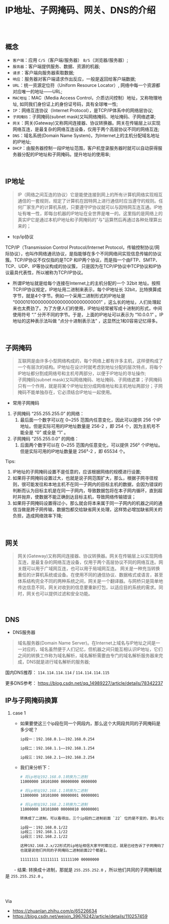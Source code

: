 # IP地址、子网掩码、网关、DNS的介绍

</br>
</br>

## 概念

- `客户端`：应用 `C/S`（客户端/服务器） `B/S`（浏览器/服务器）;
- `服务器`：客户端提供服务、数据、资源的机器;
- `请求`：客户端向服务器索取数据;
- `响应`：服务器对客户端请求作出反应，一般是返回给客户端数据;
- `URL`：统一资源定位符（Uniform Resource Locator）, 网络中每一个资源都对应唯一的地址——URL;
- `MAC地址`：MAC（Media Access Control，介质访问控制）地址，又称物理地址, 如同我们身份证上的身份证号码，具有全球唯一性;
- `IP`：网络互连协议（Internet Protocol），是TCP/IP体系中的网络层协议;
- `子网掩码`：子网掩码(subnet mask)又叫网络掩码、地址掩码、子网络遮罩;
- `网关`：网关(Gateway)又称网间连接器、协议转换器。网关在传输层上以实现网络互连，是最复杂的网络互连设备，仅用于两个高层协议不同的网络互连;
- `DNS`：域名系统(Domain Name System)，为Internet上的主机分配域名地址的IP地址;
- `DHCP`：由服务器控制一段IP地址范围，客户机登录服务器时就可以自动获得服务器分配的IP地址和子网掩码。提升地址的使用率;

</br>

## IP地址

> IP（网络之间互连的协议）它是能使连接到网上的所有计算机网络实现相互通信的一套规则，规定了计算机在因特网上进行通信时应当遵守的规则。任何厂家生产的计算机系统，只要遵守IP协议就可以与因特网互连互通。IP地址有唯一性，即每台机器的IP地址在全世界是唯一的。这里指的是网络上的真实IP它是通过本机IP地址和子网掩码的"与"运算然后再通过各种处理算出来的；

- tcp/ip协议

TCP/IP（Transmission Control Protocol/Internet Protocol，传输控制协议/网际协议），也叫作网络通讯协议，是指能够在多个不同网络间实现信息传输的协议簇。TCP/IP协议不仅仅指的是TCP 和IP两个协议，而是指一个由FTP、SMTP、TCP、UDP、IP等协议构成的协议簇， 只是因为在TCP/IP协议中TCP协议和IP协议最具代表性，所以被称为TCP/IP协议。

- 所谓IP地址就是给每个连接在Internet上的主机分配的一个 32bit 地址。按照TCP/IP协议规定，IP地址用二进制来表示，每个IP地址长 32bit，比特换算成字节，就是4个字节。例如一个采用二进制形式的IP地址是 “00001010000000000000000000000001” ，这么长的地址，人们处理起来也太费劲了。为了方便人们的使用，IP地址经常被写成十进制的形式，中间使用符号 “.” 分开不同的字节。于是，上面的IP地址可以表示为 “10.0.0.1” 。IP地址的这种表示法叫做 “点分十进制表示法” ，这显然比1和0容易记忆得多。

</br>

## 子网掩码

> 互联网是由许多小型网络构成的，每个网络上都有许多主机，这样便构成了一个有层次的结构。IP地址在设计时就考虑到地址分配的层次特点，将每个IP地址都分割成网络号和主机号两部分，以便于IP地址的寻址操作;</br>
> 子网掩码(subnet mask)又叫网络掩码、地址掩码、子网络遮罩；子网掩码只有一个作用，就是将某个IP地址划分成网络地址和主机地址两部分；子网掩码不能单独存在，它必须结合IP地址一起使用。

- 常用子网掩码

1. 子网掩码 “255.255.255.0” 的网络：
   1. 最后面一个数字可以在 0~255 范围内任意变化，因此可以提供 256 个IP地址。但是实际可用的IP地址数量是 256-2 ，即 254 个，因为主机号不能全是 “0” 或全是 “1” 。
2. 子网掩码 “255.255.0.0” 的网络：
   1. 后面两个数字可以在 0~255 范围内任意变化，可以提供 256² 个IP地址。但是实际可用的IP地址数量是 256²-2 ，即 65534 个。

Tips:

1. IP地址的子网掩码设置不是任意的，应该根据网络的规模进行设置;
2. 如果将子网掩码设置过大，也就是说子网范围扩大，那么，根据子网寻径规则，很可能发往和本地主机不在同一子网内的目标主机的数据，会因为错误的判断而认为目标主机是在同一子网内，导致数据包将在本子网内循环，直到超时并抛弃，使数据不能正确到达目标主机，导致网络传输错误；
3. 如果将子网掩码设置得过小，那么就会将本来属于同一子网内的机器之间的通信当做是跨子网传输，数据包都交给缺省网关处理，这样势必增加缺省网关的负担，造成网络效率下降;

</br>

## 网关

> 网关(Gateway)又称网间连接器、协议转换器。网关在传输层上以实现网络互连，是最复杂的网络互连设备，仅用于两个高层协议不同的网络互连。网关既可以用于广域网互连，也可以用于局域网互连。 网关是一种充当转换重任的计算机系统或设备。在使用不同的通信协议、数据格式或语言，甚至体系结构完全不同的两种系统之间，网关是一个翻译器。与网桥只是简单地传达信息不同，网关对收到的信息要重新打包，以适应目的系统的需求。同时，网关也可以提供过滤和安全功能。

</br>

## DNS

- DNS服务器

> 域名服务器(Domain Name Server)。在Internet上域名与IP地址之间是一一对应的，域名虽然便于人们记忆，但机器之间只能互相认识IP地址，它们之间的转换工作称为域名解析，域名解析需要由专门的域名解析服务器来完成，DNS就是进行域名解析的服务器;

国内DNS推荐： `114.114.114.114` / `114.114.114.115`

更多DNS参考： <https://blog.csdn.net/qq_14989227/article/details/78342237>

## IP与子网掩码换算

1. case 1
    - 如果要使这三个ip段在同一个网段内，那么这个大网段共同的子网掩码是多少呢？

        ```sh
        ip段一：192.168.0.1——192.168.0.254

        ip段二：192.168.1.1——192.168.1.254

        ip段三：192.168.2.1——192.168.2.254
        ```

    - 我们来分析下：

        ```sh
        # 将ip地址192.168.0.1转换为二进制
        11000000 10101000 00000000 0000000

        # 将ip地址192.168.1.1转换为二进制
        11000000 10101000 00000001 00000001

        # 将ip地址192.168.2.1转换为二进制
        11000000 10101000 00000010 00000001

        转换成了二进制，可以看得出，三个ip段的二进制前面 `22` 位的是不变的，那么可以将他们表示成：

        ip段一：192.168.0.1/22
        ip段二：192.168.1.1/22
        ip段三：192.168.2.1/22

        这种192.168.2.x/22形式的ip地址相信大家平时都见过，就是已经告诉了子网掩码了。
        也就是说他们共同的子网掩码二进制前面22个都是1。

        11111111 11111111 11111100 00000000
        ```

　　- 结果: 转换成十进制，那就是 `255.255.252.0` ，所以他们共同的子网掩码就是 `255.255.252.0` 。

</br>
</br>

Via

- <https://zhuanlan.zhihu.com/p/65226634>
- <https://blog.csdn.net/weixin_39676242/article/details/110257459>
